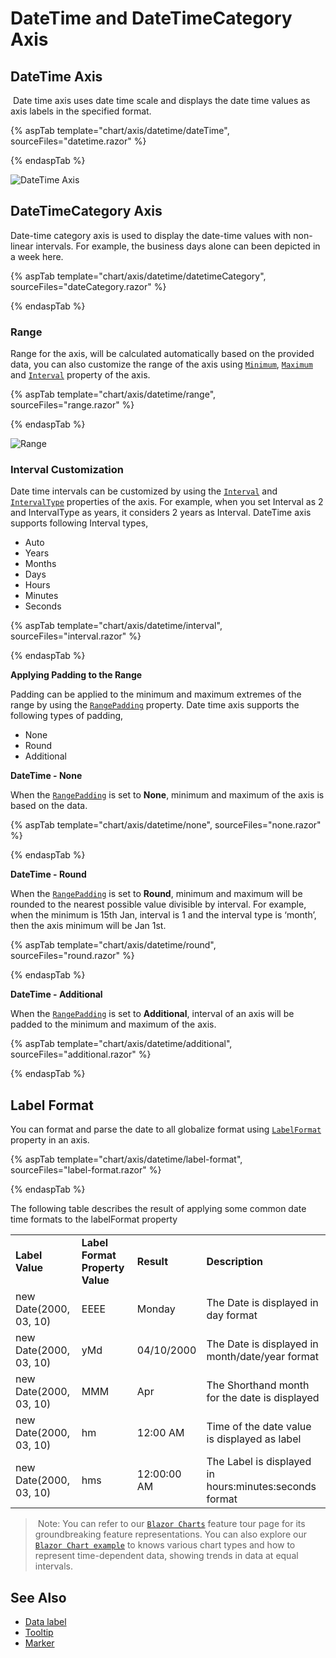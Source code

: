 <!-- markdownlint-disable MD036 -->

# DateTime and DateTimeCategory Axis

## DateTime Axis

 Date time axis uses date time scale and displays the date time values as axis labels in the specified format.

{% aspTab template="chart/axis/datetime/dateTime", sourceFiles="datetime.razor" %}

{% endaspTab %}

![DateTime Axis](images/datetime/datetime.png)

## DateTimeCategory Axis

Date-time category axis is used to display the date-time values with non-linear intervals. For example, the business days alone can been depicted in a week here.

{% aspTab template="chart/axis/datetime/datetimeCategory", sourceFiles="dateCategory.razor" %}

{% endaspTab %}

### Range

Range for the axis, will be calculated automatically based on the provided data, you can also customize the range
of the axis using [`Minimum`](https://help.syncfusion.com/cr/blazor/Syncfusion.Blazor.Charts.AxisModel.html#Syncfusion_Blazor_Charts_AxisModel_Minimum),
[`Maximum`](https://help.syncfusion.com/cr/blazor/Syncfusion.Blazor.Charts.AxisModel.html#Syncfusion_Blazor_Charts_AxisModel_Maximum) and [`Interval`](https://help.syncfusion.com/cr/blazor/Syncfusion.Blazor.Charts.AxisModel.html#Syncfusion_Blazor_Charts_AxisModel_Interval) property of the axis.

{% aspTab template="chart/axis/datetime/range", sourceFiles="range.razor" %}

{% endaspTab %}

![Range](images/datetime/range.png)

### Interval Customization

Date time intervals can be customized by using the [`Interval`](https://help.syncfusion.com/cr/blazor/Syncfusion.Blazor.Charts.AxisModel.html#Syncfusion_Blazor_Charts_AxisModel_Interval) and
[`IntervalType`](https://help.syncfusion.com/cr/blazor/Syncfusion.Blazor.Charts.AxisModel.html#Syncfusion_Blazor_Charts_AxisModel_IntervalType) properties of the axis.
For example, when you set Interval as 2 and IntervalType as years, it considers 2 years as Interval.
DateTime axis supports following Interval types,

* Auto
* Years
* Months
* Days
* Hours
* Minutes
* Seconds

{% aspTab template="chart/axis/datetime/interval", sourceFiles="interval.razor" %}

{% endaspTab %}

**Applying Padding to the Range**

Padding can be applied to the minimum and maximum extremes of the range by using the
[`RangePadding`](https://help.syncfusion.com/cr/blazor/Syncfusion.Blazor.Charts.AxisModel.html#Syncfusion_Blazor_Charts_AxisModel_RangePadding) property. Date time axis supports the following types
of padding,

* None
* Round
* Additional

**DateTime - None**

When the [`RangePadding`](https://help.syncfusion.com/cr/blazor/Syncfusion.Blazor.Charts.AxisModel.html#Syncfusion_Blazor_Charts_AxisModel_RangePadding) is set to **None**, minimum and maximum of the axis is based on the data.

{% aspTab template="chart/axis/datetime/none", sourceFiles="none.razor" %}

{% endaspTab %}

**DateTime - Round**

When the [`RangePadding`](https://help.syncfusion.com/cr/blazor/Syncfusion.Blazor.Charts.AxisModel.html#Syncfusion_Blazor_Charts_AxisModel_RangePadding) is set to **Round**, minimum and maximum will be
rounded to the nearest possible value divisible by interval. For example, when the minimum is 15th Jan, interval is
1 and the interval type is ‘month’, then the axis minimum will be Jan 1st.

{% aspTab template="chart/axis/datetime/round", sourceFiles="round.razor" %}

{% endaspTab %}

**DateTime - Additional**

When the [`RangePadding`](https://help.syncfusion.com/cr/blazor/Syncfusion.Blazor.Charts.AxisModel.html#Syncfusion_Blazor_Charts_AxisModel_RangePadding) is set to **Additional**, interval of an axis will
be padded to the minimum and maximum of the axis.

{% aspTab template="chart/axis/datetime/additional", sourceFiles="additional.razor" %}

{% endaspTab %}

## Label Format

You can format and parse the date to all globalize format using [`LabelFormat`](https://help.syncfusion.com/cr/blazor/Syncfusion.Blazor.Charts.AxisModel.html#Syncfusion_Blazor_Charts_AxisModel_LabelFormat) property in an axis.

{% aspTab template="chart/axis/datetime/label-format", sourceFiles="label-format.razor" %}

{% endaspTab %}

The following table describes the result of applying some common date time formats to the labelFormat property

<!-- markdownlint-disable MD033 -->

<table>
<tr>
<td><b>Label Value</b></td>
<td><b>Label Format Property Value</b></td>
<td><b>Result </b></td>
<td><b>Description </b></td>
</tr>
<tr>
<td>new Date(2000, 03, 10)</td>
<td>EEEE</td>
<td>Monday</td>
<td>The Date is displayed in day format</td>
</tr>
<tr>
<td>new Date(2000, 03, 10)</td>
<td>yMd</td>
<td>04/10/2000</td>
<td>The Date is displayed in month/date/year format</td>
</tr>
<tr>
<td>new Date(2000, 03, 10)</td>
<td> MMM </td>
<td>Apr</td>
<td>The Shorthand month for the date is displayed</td>
</tr>
<tr>
<td>new Date(2000, 03, 10)</td>
<td>hm</td>
<td>12:00 AM</td>
<td>Time of the date value is displayed as label</td>
</tr>
<tr>
<td>new Date(2000, 03, 10)</td>
<td>hms</td>
<td>12:00:00 AM</td>
<td>The Label is displayed in hours:minutes:seconds format</td>
</tr>
</table>

<!-- markdownlint-disable MD033 -->

> Note: You can refer to our [`Blazor Charts`](https://www.syncfusion.com/blazor-components/blazor-charts) feature tour page for its groundbreaking feature representations. You can also explore our [`Blazor Chart example`](https://blazor.syncfusion.com/demos/chart/line?theme=bootstrap4) to knows various chart types and how to represent time-dependent data, showing trends in data at equal intervals.

## See Also

* [Data label](./data-labels)
* [Tooltip](./tool-tip)
* [Marker](./data-markers)